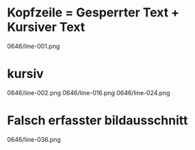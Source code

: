 # Kopfzeile = Gesperrter Text + Kursiver Text
0646/line-001.png
# kursiv
0646/line-002.png
0646/line-016.png
0646/line-024.png
# Falsch erfasster bildausschnitt
0646/line-036.png
